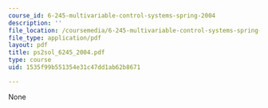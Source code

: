 ```yaml
---
course_id: 6-245-multivariable-control-systems-spring-2004
description: ''
file_location: /coursemedia/6-245-multivariable-control-systems-spring-2004/1535f99b551354e31c47dd1ab62b8671_ps2sol_6245_2004.pdf
file_type: application/pdf
layout: pdf
title: ps2sol_6245_2004.pdf
type: course
uid: 1535f99b551354e31c47dd1ab62b8671

---
```

None